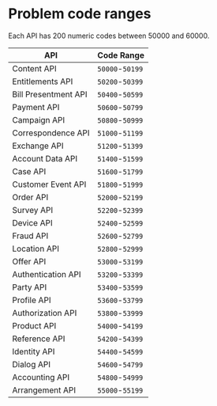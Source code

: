 Problem code ranges
===================
Each API has 200 numeric codes between 50000 and 60000.

| API                             | Code Range      |
|---------------------------------|-----------------|
| Content API                     | `50000`-`50199` |
| Entitlements API                | `50200`-`50399` |
| Bill Presentment API            | `50400`-`50599` |
| Payment API                     | `50600`-`50799` |
| Campaign API                    | `50800`-`50999` |
| Correspondence API              | `51000`-`51199` |
| Exchange API                    | `51200`-`51399` |
| Account Data API                | `51400`-`51599` |
| Case API                        | `51600`-`51799` |
| Customer Event API              | `51800`-`51999` |
| Order API                       | `52000`-`52199` |
| Survey API                      | `52200`-`52399` |
| Device API                      | `52400`-`52599` |
| Fraud API                       | `52600`-`52799` |
| Location API                    | `52800`-`52999` |
| Offer API                       | `53000`-`53199` |
| Authentication API              | `53200`-`53399` |
| Party  API                      | `53400`-`53599` |
| Profile API                     | `53600`-`53799` |
| Authorization API               | `53800`-`53999` |
| Product API                     | `54000`-`54199` |
| Reference API                   | `54200`-`54399` |
| Identity API                    | `54400`-`54599` |
| Dialog API                      | `54600`-`54799` |
| Accounting API                  | `54800`-`54999` |
| Arrangement API                 | `55000`-`55199` |

